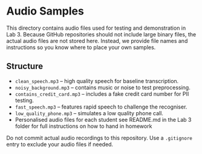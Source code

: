 # Audio Samples

This directory contains audio files used for testing and demonstration in Lab 3.
Because GitHub repositories should not include large binary files, the actual
audio files are not stored here. Instead, we provide file names and instructions
so you know where to place your own samples.

## Structure

- `clean_speech.mp3` – high quality speech for baseline transcription.
- `noisy_background.mp3` – contains music or noise to test preprocessing.
- `contains_credit_card.mp3` – includes a fake credit card number for PII testing.
- `fast_speech.mp3` – features rapid speech to challenge the recogniser.
- `low_quality_phone.mp3` – simulates a low quality phone call.
-  Personalised audio files for each student see README.md in the Lab 3 folder for full instructions on how to hand in homework


Do not commit actual audio recordings to this repository. Use a `.gitignore` entry
to exclude your audio files if needed.
